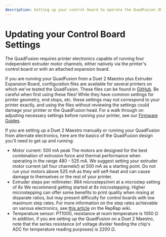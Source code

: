 ```yaml
---
description: Setting up your control board to operate the QuadFusion 3D Print Head
---
```


# Updating your Control Board Settings

The QuadFusion requires printer electronics capable of running four independent extruder motor channels, either natively via the printer's control board or with an attached expansion board.

If you are running your QuadFusion from a Duet 2 Maestro plus Extruder Expansion Board, configuration files are available for several printers on which we've tested the QuadFusion.  These files can be found in [GitHub](https://github.com/PrintM3D/QuadFusion).  Be careful when first using these files!  While they have common settings for printer geometry, end stops, etc. these settings may not correspond to your printer exactly, and using the files without reviewing the settings could damage your printer or the QuadFusion head.  For a walk through on adjusting necessary settings before running your printer, see our [Firmware Guides](https://quadfusion.printm3d.com/firmware-guides).

If you are setting up a Duet 2 Maestro manually or running your QuadFusion from alternate electronics, here are the basics of the QuadFusion design you'll need to get up and running:

* Motor current: 500 mA peak The motors are designed for the best combination of extrusion force and thermal performance when operating in the range 480 - 525 mA.  We suggest setting your extruder motor current \(all four channels!\) at 500 mA as a starting point.  Do not run your motors above 525 mA as they will self-heat and can cause damage to themselves or the rest of your printer. 
* Extruder steps per millimeter: 984 microsteps/mm at a microstep setting of 8x We recommend getting started at 8x microstepping.  Higher microstepping can offer some benefits to print quality when mixing at disparate ratios, but may present difficulty for control boards with low maximum step rates.  For more information on the step rates achievable on various electronics, see [this article](https://reprap.org/wiki/Step_rates) on the RepRap wiki. 
* Temperature sensor: PT1000, resistance at room temperature is 1050 Ω In addition, if you are setting up the QuadFusion on a Duet 2 Maestro, note that the series resistance \(of voltage divider feeding the chip's ADC for temperature reading purposes\) is 2200 Ω.





